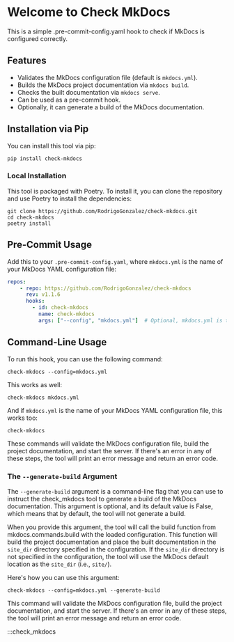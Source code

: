 # Welcome to Check MkDocs

This is a simple .pre-commit-config.yaml hook to check if MkDocs is configured correctly.

## Features

- Validates the MkDocs configuration file (default is `mkdocs.yml`).
- Builds the MkDocs project documentation via `mkdocs build`.
- Checks the built documentation via `mkdocs serve`.
- Can be used as a pre-commit hook.
- Optionally, it can generate a build of the MkDocs documentation.

## Installation via Pip

You can install this tool via pip:

```shell
pip install check-mkdocs
```

### Local Installation

This tool is packaged with Poetry. To install it, you can clone the
repository and use Poetry to install the dependencies:

```shell
git clone https://github.com/RodrigoGonzalez/check-mkdocs.git
cd check-mkdocs
poetry install
```

## Pre-Commit Usage

Add this to your `.pre-commit-config.yaml`, where `mkdocs.yml`
is the name of your MkDocs YAML configuration file:

```yaml
repos:
    - repo: https://github.com/RodrigoGonzalez/check-mkdocs
      rev: v1.1.6
      hooks:
        - id: check-mkdocs
          name: check-mkdocs
          args: ["--config", "mkdocs.yml"]  # Optional, mkdocs.yml is the default
```

## Command-Line Usage

To run this hook, you can use the following command:

```shell
check-mkdocs --config=mkdocs.yml
```

This works as well:

```shell
check-mkdocs mkdocs.yml
```

And if `mkdocs.yml` is the name of your MkDocs YAML
configuration file, this works too:

```shell
check-mkdocs
```

These commands will validate the MkDocs configuration
file, build the project documentation, and start the
server. If there's an error in any of these steps, the
tool will print an error message and return an error code.

### The `--generate-build` Argument

The `--generate-build` argument is a command-line flag that
you can use to instruct the check_mkdocs tool to generate a
build of the MkDocs documentation. This argument is
optional, and its default value is False, which means that
by default, the tool will not generate a build.

When you provide this argument, the tool will call the
build function from mkdocs.commands.build with the loaded
configuration. This function will build the project
documentation and place the built documentation in the
`site_dir` directory specified in the configuration. If the
`site_dir` directory is not specified in the configuration,
the tool will use the MkDocs default location as the
`site_dir` (i.e., `site/`).

Here's how you can use this argument:

```shell
check-mkdocs --config=mkdocs.yml --generate-build
```

This command will validate the MkDocs configuration file,
build the project documentation, and start the server. If
there's an error in any of these steps, the tool will print
an error message and return an error code.

:::check_mkdocs
